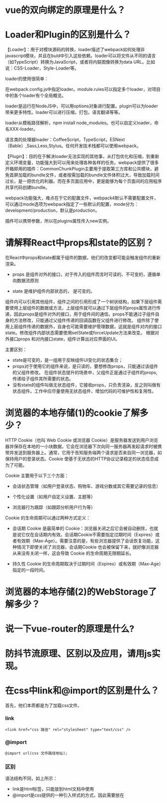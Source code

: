 # vue的双向绑定的原理是什么？

# Loader和Plugin的区别是什么？

【Loader】：用于对模块源码的转换，loader描述了webpack如何处理非javascript模块，并且在buld中引入这些依赖。loader可以将文件从不同的语言（如TypeScript）转换为JavaScript，或者将内联图像转换为data URL。比如说：CSS-Loader，Style-Loader等。

loader的使用很简单：

在webpack.config.js中指定loader。module.rules可以指定多个loader，对项目中的各个loader有个全局概览。

loader是运行在NodeJS中，可以用options对象进行配置。plugin可以为loader带来更多特性。loader可以进行压缩，打包，语言翻译等等。

loader从模板路径解析，npm install node_modules。也可以自定义loader，命名XXX-loader。

语言类的处理器loader：CoffeeScript，TypeScript，ESNext（Bable）,Sass,Less,Stylus。任何开发技术栈都可以使用webpack。

【Plugin】：目的在于解决loader无法实现的其他事，从打包优化和压缩，到重新定义环境变量，功能强大到可以用来处理各种各样的任务。webpack提供了很多开箱即用的插件：CommonChunkPlugin主要用于提取第三方库和公共模块，避免首屏加载的bundle文件，或者按需加载的bundle文件体积过大，导致加载时间过长，是一把优化的利器。而在多页面应用中，更是能够为每个页面间的应用程序共享代码创建bundle。

webpack功能强大，难点在于它的配置文件，webpack4默认不需要配置文件，可以通过mode选项为webpack指定了一些默认的配置，mode分为：development/production，默认是production。

插件可以携带参数，所以在plugins属性传入new实例。

# 请解释React中props和state的区别？

在React中props和state都属于组件的数据，他们的改变都可能会触发组件的重新渲染。 

- props 是组件对外的接口，对于传入的组件而言时可读的、不可变的，遵循单向数据流原则

- state 是维护组件内部状态的， 是可变的。 

组件内可以引用其他组件，组件之间的引用形成了一个树状结构，如果下层组件需要使用上层组件的数据或方法，上层组件就可以通过下层组件的props属性进行传递，因此props是组件对外的接口，用于组件间的通信。props不能通过子组件自身的方法修改，只能通过父组件传递的回调函数在父组件进行修改。 组件除了使用上层组件传递的数据外，自身也可能需要维护管理数据，这就是组件对内的接口state。修改组件内部状态需要使用setState或forceUpdate方法来改变。 根据对外接口props 和对内接口state，组件计算出对应界面的UI。 

主要区别： 
- state是可变的，是一组用于反映组件UI变化的状态集合；
- props对于使用它的组件来说，是只读的，要想修改props，只能通过该组件的父组件修改。 在组件状态提升的场景中，父组件正是通过子组件的props, 传递给子组件其所需要的状态。
- 没有state的组件叫做无状态组件，它接收props，只负责渲染，反之则叫做有状态组件。工作中应尽量使用无状态组件，增加代码的可维护性和复用性。

# 浏览器的本地存储(1)的cookie了解多少？

HTTP Cookie（也叫 Web Cookie 或浏览器 Cookie）是服务器发送到用户浏览器并保存在本地的一小块数据，它会在浏览器下次向同一服务器再发起请求时被携带并发送到服务器上。通常，它用于告知服务端两个请求是否来自同一浏览器，如保持用户的登录状态。Cookie 使基于无状态的HTTP协议记录稳定的状态信息成为了可能。 

Cookie 主要用于以下三个方面： 

- 会话状态管理（如用户登录状态、购物车、游戏分数或其它需要记录的信息） 

- 个性化设置（如用户自定义设置、主题等） 

- 浏览器行为跟踪（如跟踪分析用户行为等） 

Cookie 的生命周期可以通过两种方式定义：

- 会话期 Cookie 是最简单的 Cookie：浏览器关闭之后它会被自动删除，也就是说它仅在会话期内有效。会话期Cookie不需要指定过期时间（Expires）或者有效期（Max-Age）。需要注意的是，有些浏览器提供了会话恢复功能，这种情况下即使关闭了浏览器，会话期Cookie 也会被保留下来，就好像浏览器从来没有关闭一样，这会导致 Cookie 的生命周期无限期延长。 

- 持久性 Cookie 的生命周期取决于过期时间（Expires）或有效期（Max-Age）指定的一段时间。

# 浏览器的本地存储(2)的WebStorage了解多少？

# 说一下vue-router的原理是什么?

# 防抖节流原理、区别以及应用，请用js实现。

# 在css中link和@import的区别是什么？

首先，他们本质都是为了加载css文件。

### link
```
<link href="css 路径" rel="stylesheet" type="text/css" />
```

### @import
```
@import url(css 文件路径地址);
```

### 区别

语法结构不同，如上所示：
- link是html标签，只能放到html文档中使用
- @import是css提供的一种引入样式的方式，因此需要放在<style type="text/css">标签中
- 
用途不同：
- link标签除了加载css文件外，还可以定义RSS，定义rel链接属性登
- @import只能加载css

加载顺序不同：
- 当一个页面被加载的时候，link引用的css会同时被加载
- @import引用的css则会等到页面完全被下载完才会去加载，因此，浏览@import加载css的页面时会没有样式（闪烁）

兼容：
- @import在老浏览器中不支持

总结：推荐link方式

# 常见的loader以及作用的总结

Loader用于对模块的源代码进行转换，可以使你在 import 或 加载模块时预处理文件。由于webpack本身只能打包JavaScript文件，对于其他资源，如css、图片、JSX等是无法处理的。这时候就需要用到loader将资源转化。Loader本质上就是一个export出来的函数，接受要处理的源文件字符串，返回经过“翻译”后的webpack可以直接处理的模块。

常用loader及作用：
- raw-loader：加载文件原始内容（utf-8）
- file-loader：把文件输出到一个文件夹中，在代码中通过相对URL去引用输出的文件
- url-loader：和file-loader类似，但是能在文件很小的情况下以base64的方式把文件内容注入到代码中
- source-map-loader：加载额外的Source Map文件，以方便断点调试
- svg-inline-loader：将压缩后的 SVG 内容注入代码中
- image-loader：加载并且压缩图片文件
- json-loader：加载 JSON 文件（默认包含）
- handlebars-loader：将 Handlebars 模版编译成函数并返回
- babel-loader：把ES6转化成ES5
- ts-loader: 将 TypeScript 转换成 JavaScript
- awesome-typescript-loader：将 TypeScript 转换成 JavaScript，性能优于 ts-loader
- css-loader：加载css，支持模块化、压缩、文件导入等特性
- style-loader：把css代码注入到js中，通过DOM操作去加载css
- eslint-loader：通过ESLint检查JS代码
- tslint-loader：通过 TSLint检查 TypeScript 代码
- postcss-loader：扩展 CSS 语法，使用下一代 CSS，可以配合 autoprefixer 插件自动补齐 CSS3 前缀
- vue-loader：加载 Vue.js 单文件组件
- cache-loader: 可以在一些性能开销较大的 Loader 之前添加，目的是将结果缓存到磁盘里

# vue计算属性和普通属性的区别是什么?

# webpack中source map是什么？生产环境怎么用？

# 浏览器缓存机制(1)对于开发很重要，强缓存的内容能了解多少呢？

# 介绍js全部数据类型，基本数据类型和引用数据类型的区别

# react-router里的Link标签和a标签有什么区别？

# 说一说XSS攻击

# 谈谈你对重绘和回流的理解

# 简单说下你理解的语义化，怎样来保证你写的符合语义化？HTML5语义化标签了解下

# 常见的plugin以及作用的总结

# 说一下关于tree-shaking的原理

# 如何实现 webpack 持久化缓存

# webpack的构建流程是什么

# 说一说CSRF攻击

# CSS伪类和伪元素区别

### 什么是css伪类（CSS pseudo-classes）
伪类的概念引入是为了能够表达在文档树语法之外无法通过简单的选择器表达的信息。伪类的语法是单个冒号带一个伪类名称。不区分大小写。有的伪类是互斥的，有的可以同时作用在同一个元素上，伪类也可以是动态的，来响应用户的交互。

有哪些伪类：
- :link 默认带href属性的a标签的样式
- :visited 被访问过的链接的样式
- :hover 鼠标悬浮上去的样式
- :active 鼠标按下去的时候的样式
>（上面四种定义的时候需要保证这样的顺序）

- :focus 当前元素为focus状态
- :lang lang(en) 对应html上的lang属性，符合的话执行样式
- :empty 选择没有子元素的元素执行样式
- :enable 选择表单元素具有非disable属性的元素，执行样式
- :disable 选择表单元素具有disable属性的元素。执行样式
- :checked 单选按钮或者多选按钮被选中的，执行样式
- :target 锚点跳转到的内容执行样式
- :root 匹配文档的根元素。html中默认就是html元素
- :default 默认状态的表单元素，比如默认选中的下拉框，单选按钮，多选按钮，执行样式
- :first-of-type 选中该元素是别人首个子元素，例如p:first-of-type 就是所以元素子元素中第一个p元素
- :last-of-type 意义和上面类似，代表最后一个
- :only-of-type 代表所有元素中只有一个该类型的元素p:only-of-type
- :only-child 例如p:only-child 代表子元素中只有一个元素，且必须是该类型p
- :first-child 例如p:first-child 代表是父元素中的第一个元素，且类型为p
- :last-child 意义同上，最后一个元素
- :nth-child(n) 例如p:nth-child(2) 表示选择子元素第二个且类型为p的元素，n从1开始算
- :nth-last-child(n) 意思和上面类似，只不过是从结尾开始往前数第n个，n是从1开始算
- :nth-of-type(n) 例如p:nth-of-type(2) 代表子元素中第二次出现的p元素 n从1开始算
- :nth-last-of-type(n) 意义和上面类似，只不过是从尾部往前数，n从1开始算
- :not() 例如 :not(p) 匹配非p元素

### 什么是css伪元素（CSS pseudo-element）
伪元素是在html文档树语法的基础上创造的一种抽象概念，例如，文档树语法里并没有提供一种机制让我们访问一个元素的内容的首个字母或者首行，伪元素提供了访问这样难以访问的信息的能力，伪元素还提供了对dom节点内不存在的内容的引用和生成能力，比如::after ::before 提供了生成内容的能力。

一个伪元素包含两个冒号 ::

有哪些常用伪元素：
- ::first-letter 匹配内容的首个字符
- ::first-line 匹配内容的首行内容
- ::before 匹配内容前面的部分
- ::after 匹配紧跟内容后面的部分
- ::selection 匹配用户通过鼠标或者其他设备选中的内容部分

### 伪类和伪元素的区别

1、写法的区别

在css3中定义了双冒号代表伪元素，单冒号代表伪类。以此来区分伪元素和伪类。为了兼容老的浏览器，用单冒号类表达伪元素也是能够被识别的，比如写:after :before :first-line :fist-letter。

2、概念的区别

伪类侧重丰富选择器的选择语法范围内元素的选择能力，伪元素侧重表达或者定义不在语法定义范围内的抽象元素。

3、兼容性

伪类和伪元素各自有一些存在的兼容问题。

# Vuex和localStorage的区别

# 说一下事件循环机制(node 浏览器)

# webpack的构建流程是什么

# Import和CommonJs在webpack打包过程中有什么不同

# dev-server是怎么跑起来的

# 谈谈关于对webpack热更新的原理

# 浏览器缓存机制(3)对于开发很重要，缓存位置的内容能了解多少呢

# webpack打包时Hash码是怎样生成的？随机值存在一样的情况，如何避免？

# 如何加快页面渲染速度，都有哪些方式？(js方面)

# HTTP请求特征是什么

# react里组件通信有几种方式，分别怎样进行通信

# 说一下栈和堆的区别，垃圾回收时栈和堆的区别

# 布局都有什么方式，float和position有什么区别

# 用JS代码实现事件代理

# 对虚拟DOM的理解？虚拟DOM主要做了什么？虚拟DOM本身是什么？

# 移动端需要注意什么

# 响应式布局用到的技术有几种方式

# 词法作用域和this的区别

# 介绍React高阶组件，适用于什么场景？

# 说一下Vue的keep-alive是如何实现的，具体缓存的是什么

# 请描述下css盒模型基本概念

# React组件中怎么做事件代理？它的原理是什么？

# Promise 构造函数是同步还是异步执行，then呢？

# 说一下mobx和redux有什么区别

# CSS预处理器的概念

# shouldComponentUpdate是为了解决什么问题

# React里setState到底是异步还是同步

# react-redux的工作流程是什么

# 添加原生事件不移除为什么会内存泄漏，还有哪些地方会存在内存泄漏？（js）

# 怎么处理项目中的异常捕获行为

# 点击一个按钮，浏览器会做些什么事情【呈现效果时流程】

# 解决异步的问题的几种方式？Promise解决了异步问题吗？

# 与HTTP相关的协议有哪些？TCP/IP DNS URI/URL HTTPS

# CDN有哪些优化静态资源加载速度的机制

# 说说你理解的node 中间层怎样做的请求合并转发

# webpack做了什么？使用webpack构建是否有做一些自定义操作

# webpack如何用localStorage离线缓存静态资源

# 关于对 Vue 项目进行优化有哪些？

# 说一下React.Component和React.PureComponent的区别

# 使用import时，webpack对node_modules里的依赖会做什么

# Redux和Vuex有什么区别,说一下它们的共同思想

# 为什么组件中的 data 必须是一个函数，然后 return 一个对象，而 new Vue 实例里，data 可以直接是一个对象

# 说一下mysql和mongodb的区别

# 说一下你对React context的理解

# webpack 里面的插件是如何实现的

# 使用TS的优势有哪些

# 直接给一个数组项赋值，Vue 能检测到变化吗

# Vue 组件间通信有哪几种方式

# 项目如何管理模块

# 在哪个生命周期内调用异步请求

# 说明一下JS封装的原理

# 说出常用的页面优化实现方案

# 回调函数和任务队列的区别

# 请你谈谈对无状态的理解 (React)

# 如何理解事件委托

# BFC是什么？触发BFC的条件是什么？有哪些应用场景

# 说一下单向数流有什么好处

# React怎么做数据检查和变化

# 类数组转化为数组

# 说一下关于tree-shaking的原理

# Vue 中的 key 有什么作用

# 说一下Vue 的父组件和子组件生命周期钩子函数执行顺序

# 使用过 Vue SSR 吗？说说 SSR

# 什么情况下出现浏览器分层？(css部分)

# 说下JS继承的原理

# 说一下Vue的$nextTick原理

# 说一下Vue单页与多页的区别

# v-model是如何实现的，语法糖实际是什么

# 怎样理解 Vue 的单向数据流

# React SSR实现过程

# React SSR实现原理是什么,需要注意什么事项

# 子组件可以直接改变父组件的数据么？说说你的理由？(vue)

# 能说下 vue-router 中常用的 hash 和 history 路由模式实现原理吗

# 实现数组去重

# 描述下JS中Prototype的概念

# 实现数组扁平化

# React事件绑定原理是什么

# 为什么不建议使用通配符初始化css样式

# 说一下koa2和express区别

# link 标签定义

# 渲染过程中遇到JS文件怎么处理?(浏览器解析过程)

# Object.is()与原来的比较操作符 "===" 、"==" 的区别

使用双等号进行相等判断时，如果两边的类型不一致，则会进行强制类型转化后再进行比较

使用三等号进行相等判断时，如果两边的类型不一致时，不会做强制类型准换，直接返回 false

使用 Object.is 来进行相等判断时，一般情况下和三等号的判断相同，它处理了一些特殊的情况，比如 -0 和 +0 不再相等，两个 NaN 认定为是相等的。

# 三种事件模型是什么

1、DOM0级事件模型（原始事件模型）

通过属性绑定，如 onclick="xxxx()"，或者通过获取到元素后，以赋值的形式绑定事件

2、DOM2级事件模型

新增了捕获和冒泡机制，并支持同一个元素绑定多个事件。

DOM2 级事件模型共有三个阶段：

事件捕获阶段：事件从 document 向下传播到目标元素，依次检查所有节点是否绑定了监听事件，如果有则执行。

事件处理阶段：事件在达到目标元素时，触发监听事件。

事件冒泡阶段：事件从目标元素冒泡到 document，并且一次检查各个节点是否绑定了监听函数，如果有则执行。

3、IE事件模型

IE事件只支持冒泡，所以事件流有两个阶段：

事件处理阶段：事件在达到目标元素时，触发监听事件。

事件冒泡阶段：事件从目标元素冒泡到 document，并且一次检查各个节点是否绑定了监听函数，如果有则执行。


# DOCTYPE 的作用是什么

# iframe有哪些缺点

# 说说你对浏览器的理解

# 谈谈你对ajax的理解

# 简单介绍使用图片base64编码的优点和缺点

# 请说出目前主流的js模块化实现的技术有哪些?他们的区别在哪儿

# for..in和Object.keys的区别
for..in
- 遍历对象上及其原型链上可枚举的属性
- 如果用于遍历数组，除了遍历其元素外，还会遍历开发者对数组对象自定义的可枚举属性及其原型链上的可枚举属性（不推荐for...in遍历数组)
- 遍历对象返回的属性名和遍历数组返回的索引都是字符串类型
- 某些情况下，可能按随机顺序遍历数组元素

Object.keys
- 返回对象自身可枚举属性组成的数组
- 不会遍历对象原型链上的属性以及Symbol属性
- 对数组的遍历循序和for..in一致

for of
- es6中添加的循环遍历语法
- 支持遍历数组，类数组对象(DOM NodeList)，字符串，Map对象，Set对象
- 不支持遍历普通对象
- 遍历后输出的结果为数组元素的值
- 可搭配实例方法entries(),同时输出数组的内容和索引

# 哪些操作会造成内存泄漏

# 什么是浏览器的同源策略

# 说一下你理解margin重叠的问题

# 网页验证码是干嘛的，是为了解决什么安全问题

# display、position和float的相互关系

# 前端需要注意哪些SEO

SEO具体是指通过网站结构调整、网站内容建设、网站代码优化、以及站外优化（网站站外推广、网站品牌建设等），使网站满足搜索引擎的收录排名需求，提高网站在搜索引擎中关键字的排名，从而吸引精准用户进入网站，获得免费流量，产生直接销售或品牌推广。

需要注意：

1、 合理的title，description，keyswords 搜索引擎对这三项的权重逐个减小，title 值强调重点即可，重要的关键

词出现不要超过两次，而且要靠前。

2 、不同页面的tilte要有所不同；description把页面的内容高度概括，长度合适，不可过分堆叠关键词，不同页面

description有所不同。keyswords列举出重要的关键词即可。

3、语义化的HTML代码，符合W3C 规范：语义化代码有利于搜索引擎理解网页。

4 、重要的内容HTML代码放在前面：搜索引擎抓取HTML 的顺序是从上到下，有的搜索引擎对抓取长度有限制，保

证重要内容一定会被抓取。

5 、重要的内容不要用js输出，爬虫不会执行js获取内容。

6 、尽量少用iframe ，搜索引擎不会抓取iframe中的内容。

7 、非装饰的图片必须加alt 。

8 、提高网站速度：网站速度是搜索引擎排序的一个重要指标。

# 简单说一下V8引擎的垃圾回收机制

# 谈谈对JSON的理解

# 渲染页面时常见的不良现象有哪些?(浏览器渲染过程)
白屏、闪烁

# html布局元素的分类有哪些? 描述下每种布局元素的应用场景

# componentWillReceiveProps的触发条件是什么

# javascript 代码中的"use strict"是什么意思?为什么使用它 

# javascript 代码中的"use strict"是什么意思?为什么使用它

# 什么是 polyfill

# 说一下Vue的生命周期以及每个阶段做的事情
1.beforeCreate(创建前) 在数据观测和初始化事件还没有开始

2.created(创建后) 完成数据观测，属性和方法的运算，初始化事件，$el属性还没有显示出来

3.beforeMounted(挂载前) 在挂载开始之前被调用，相关的render函数首次被调用。实例已完成下面的配置：编译模板，把data里面的数据和模板生成html。此时还没有挂载html到页面上

4.mounted(挂载后) 在el被新创建的vm.$el替换，并挂载到实例上去之后调用。实例已经完成下面的配置：用上面编译好的html内容替换el属性指向的DOM对象。完成模板中的html渲染到html页面中，此过程中可进行ajax交互

5.beforeUpdate(更新前) 在数据更新之前调用，发生在虚拟dom重新渲染和打补丁之前。可以在该钩子中进一步更改状态，不会触发重复渲染过程

6.update(更新后) 在由于数据更改导致的虚拟DOM重新渲染和打补丁之后调用。调用时，组件dom已经更新，所以可以执行依赖于dom操作。但是在大多数情况下，在此期间避免更改状态，因为这可能会导致更新无法循环。此钩子在服务端渲染期间不被调用

7.beforeDestroy(销毁前) 在实例销毁之前调用。实例仍然完全可以用。

8.destroyed(销毁后) 在实例销毁之后调用。调用后，所有的事件监听器会被移除，所有的子实例也会被销毁。此钩子在服务端渲染期间不被调用

# 你所理解的同步和异步的区别是什么

# javascript 创建对象的几种方式

# 说一下你所理解JavaScript中的作用域与变量声明提升

# 内部属性[[Class]]是什么

# 检测浏览器版本版本有哪些方式

# React 高阶组件、Render props和hooks有什么区别,为什么不断迭代

# 说一下Vue template到render的过程

# 如何解决跨域问题

- 将 document.domain 设置为主域名，来实现相同子域名的跨域操作，这个时候主域名下的 cookie 就能够被子域名所访问。同时如果文档中含有主域名相同，子域名不同的 iframe的话，我们也可以对这个 iframe 进行操作。如果是想要解决不同跨域窗口间的通信问题，比如说一个页面想要和页面的中的不同源的iframe 进行通信的问题，我们可以使用 location.hash 或者 window.name 或者postMessage 来解决问题

- 使用 location.hash 的方法，我们可以在主页面动态的修改 iframe 窗口的 hash 值，然后在 iframe 窗口里实现监听函数来实现这样一个单向的通信。因为在 iframe 是没有办法访问到不同源的父级窗口的，所以我们不能直接修改父级窗口的 hash 值来实现通信，我们可以在 iframe 中再加入一个 iframe ，这个 iframe 的内容是和父级页面同源的，所以我们可以 window.parent.parent 来修改最顶级页面的 src，以此来实现双向通信。

- 使用 window.name 的方法，主要是基于同一个窗口中设置了 window.name 后不同源的页面也可以访问，所以不同源的子页面可以首先在 window.name 中写入数据，然后跳转到一个和父级同源的页面。这个时候级页面就可以访问同源的子页面中 window.name 中的数据了，这种方式的好处是可以传输的数据量大。

- 使用 postMessage 来解决的方法，这是一个 h5 中新增的一个 api。通过它我们可以实现多窗口间的信息传递，通过获取到指定窗口的引用，然后调用 postMessage 来发送信息，在窗口中我们通过对 message 信息的监听来接收信息，以此来实现不同源间的信息交换。如果是像解决 ajax 无法提交跨域请求的问题，我们可以使用 jsonp、cors、websocket 协议、服务器代理来解决问题。

- 使用 jsonp 来实现跨域请求，它的主要原理是通过动态构建 script 标签来实现跨域请求，因为浏览器对 script 标签的引入没有跨域的访问限制 。通过在请求的 url 后指定一个回调函数，然后服务器在返回数据的时候，构建一个 json 数据的包装，这个包装就是回调函数，然后返回给前端，前端接收到数据后，因为请求的是脚本文件，所以会直接执行，这样我们先前定义好的回调函数就可以被调用，从而实现了跨域请求的处理。这种方式只能用于 get请求。

- 使用 CORS 的方式，CORS 是一个 W3C 标准，全称是"跨域资源共享"。CORS 需要浏览器和服务器同时支持。目前，所有浏览器都支持该功能，因此我们只需要在服务器端配置就行。浏览器将 CORS 请求分成两类：简单请求和非简单请求。对于简单请求，浏览器直接发出 CORS 请求。具体来说，就是会在头信息之中，增加一个 Origin 字段。Origin 字段用来说明本次请求来自哪个源。服务器根据这个值，决定是否同意这次请求。对于如果 Origin 指定的源，不在许可范围内，服务器会返回一个正常的 HTTP 回应。浏览器发现，这个回应的头信息没有包含Access-Control-Allow-Origin 字段，就知道出错了，从而抛出一个错误，ajax 不会收到响应信息。如果成功的话会包含一些以 Access-Control- 开头的字段。非简单请求，浏览器会先发出一次预检请求，来判断该域名是否在服务器的白名单中，如果收到肯定回复后才会发起请求。

- 使用 websocket 协议，这个协议没有同源限制。

- 使用服务器来代理跨域的访问请求，就是有跨域的请求操作时发送请求给后端，让后端代为请求，然后最后将获取的结果发返回。

# margin和padding分别适合什么场景使用

# CSS多列等高如何实现

# 如何处理HTML5新标签的浏览器兼容问题

# 介绍一下你对浏览器内核的理解

# 扫描二维码登录网页是什么原理，前后两个事件是如何联系的

# 说一下你所理解的渲染原理

- 首先解析收到的文档，根据文档定义构建一棵 DOM 树，DOM 树是由 DOM 元素及属性节点组成的。

- 然后对 CSS 进行解析，生成 CSSOM 规则树。

- 根据 DOM 树和 CSSOM 规则树构建渲染树。渲染树的节点被称为渲染对象，渲染对象是一个包含有颜色和大小等属性的矩形，渲染对象和 DOM 元素相对应，但这种对应关系不是一对一的，不可见的 DOM 元素不会被插入渲染树。还有一些 DOM 元素对应几个可见对象，它们一般是一些具有复杂结构的元素，无法用一个矩形来描述。

- 当渲染对象被创建并添加到树中，它们并没有位置和大小，所以当浏览器生成渲染树以后，就会根据渲染树来进行布局（也可以叫做回流）。这阶段浏览器要做的事情是要弄清楚各个节点在页面中的确切位置和大小。通常这一行为也被称为“自动重排”。

- 布局阶段结束后是绘制阶段，遍历渲染树并调用渲染对象的 paint 方法将它们的内容显示在屏幕上，绘制使用 UI 基础组件。值得注意的是，这个过程是逐步完成的，为了更好的用户体验，渲染引擎将会尽可能早的将内容呈现到屏幕上，并不会等到所有的 html都解析完成之后再去构建和布局 render 树。它是解析完一部分内容就显示一部分内容，同时，可能还在通过网络下载其余内容。

# 如何判断一个对象是否属于某个类

- 第一种方式是使用 instanceof 运算符来判断构造函数的 prototype 属性是否出现在对象的原型链中的任何位置

- 第二种方式可以通过对象的 constructor 属性来判断，对象的 constructor 属性指向该对象的构造函数，但是这种方式不是很安全，因为 constructor 属性可以被改写

- 第三种方式，如果需要判断的是某个内置的引用类型的话，可以使用Object.prototype.toString.call() 方法来打印对象的[[Class]] 属性来进行判断

# 什么是DOM和BOM

# CSS选择符有哪些
id 选择器（#myid）

类选择器（.myclassname）

标签选择器（div,h1,p）

后代选择器（h1 p）

相邻后代选择器（子）选择器（ul>li）

兄弟选择器（li~a）

相邻兄弟选择器（li+a）

属性选择器（a[rel="external"]）

伪类选择器（a:hover,li:nth-child）

伪元素选择器（::before、::after）

通配符选择器（*）

# 标准模式与兼容模式各有什么区别

# css如何影响文档解析

css加载不会阻塞DOM树的解析, 但会阻塞DOM树的渲染，也会阻塞后面js语句的执行。 因此，为了避免让用户看到长时间的白屏时间，我们应该尽可能的提高css加载速度，比如可以使用以下几种方法:

1、使用CDN(因为CDN会根据你的网络状况，替你挑选最近的一个具有缓存内容的节点为你提供资源，因此可以减少加载时间)

2、对css进行压缩(可以用很多打包工具，比如webpack,gulp等，也可以通过开启gzip压缩)

3、合理的使用缓存(设置cache-control,expires,以及E-tag都是不错的，不过要注意一个问题，就是文件更新后，你要避免缓存而带来的影响。其中一个解决防范是在文件名字后面加一个版本号)

4、减少http请求数，将多个css文件合并，或者是干脆直接写成内联样式(内联样式的一个缺点就是不能缓存)

# 说一下你所了解的javascript的作用域链

# DOMContentLoaded事件和Load事件的区别

# Symbol 值的强制类型转换

# HTML5有哪些新特性、移除了哪些元素

HTML5新特性：

拖放（Drag and drop）API

语义化标签（header、nav、footer、section、article、aside）

音频、视频（audio、video）API

画布（canvas）API

地理定位（Geolocation）API

本地离线存储（localStorage），即长期存储数据，浏览器关闭后数据不丢失；会话存储（sessionStorage），即数据在浏览器关闭后自动删除

表单控件（calender、date、time、url、email、search）

新的技术（webworker、websocket）

新的文档属性 document.visibilityState


移除的元素：

纯表现的元素：basefont、big、center、font、s、strike、tt、u

对可用性产生负面影响的元素：frame、frameset、noframes

# 说一下对DTD的理解

DTD（ Document Type Definition 文档类型定义）是一组机器可读的规则，它们定义 XML或 HTML 的特定版本中所有允许元素及它们的属性和层次关系的定义。在解析网页时，浏览器将使用这些规则检查页面的有效性并且采取相应的措施。

DTD 是对 HTML 文档的声明，还会影响浏览器的渲染模式（工作模式）。主要用来解决传输问题，它的存在可以使我们能够使用某个标准的DTD来 交换数据、检验数据。

# 常见浏览器所用的内核

- IE 浏览器内核：Trident 内核，也是俗称的 IE 内核

- Chrome 浏览器内核：统称为 Chromium 内核或 Chrome 内核，以前是 Webkit内核，现在是 Blink 内核

- Firefox 浏览器内核：Gecko 内核，俗称 Firefox 内核

- Safari 浏览器内核：Webkit 内核

- Opera 浏览器内核：最初是自己的 Presto 内核，后来加入谷歌大军，从 Webkit又到了 Blink 内核

- 360 浏览器、猎豹浏览器内核：IE + Chrome 双内核

- 搜狗、遨游、QQ 浏览器内核：Trident（兼容模式）+ Webkit（高速模式）

- 百度浏览器、世界之窗内核：IE 内核

- 2345 浏览器内核：好像以前是 IE 内核，现在也是 IE + Chrome 双内核了

- UC 浏览器内核：这个众口不一，UC 说是他们自己研发的 U3 内核，但好像还是基于 Webkit 和 Trident ，还有说是基于火狐内核

# 什么是文档的预解析

# js继承的几种实现方式

# React key是干什么用的,为什么要加上key

key是React用于追踪哪些列表中元素被修改、被添加或者被移除的辅助标识

在开发过程中，我们需要保证某个元素的key在其同级元素中具有唯一性

在React Diff算法中React会借助元素的key值来判断该元素是新创建的还是被移动而来的元素，从而减少不必要的元素重新渲染

此外，React还需要借助Key值来判断元素与状态的关联关系

几点注意事项:
- key值一定要和具体的元素一一对应
- 尽量不要使用数组的index去作为key值
- 永远不要试图在render的时候用随机数或者其他操作给元素加上不稳定的key，这样会造成的性能开销比不加key的情况下要糟糕

# 说一下你理解的 HTTPS 中间人攻击

HTPPS 协议由 HTTP + SSL 协议构成

中间人攻击过程如下：

- 服务器向客户端发送公钥

- 攻击者截获公钥，保留在自己手上

- 然后攻击者自己生成一个【伪造的】公钥，发给客户端

- 客户端收到伪造的公钥后，生成加密 hash（秘钥） 值发给服务器

- 攻击者获得加密 hash 值，用自己的私钥解密获得真秘钥

- 同时生成假的加密 hash 值，发给服务器

- 服务器用私钥解密获得假秘钥

- 服务器用假秘钥加密传输信息

防范方法：

服务器在发送浏览器的公钥中加入 CA 证书，浏览器可以验证 CA 证书的有效性；（现有 HTTPS 很难被劫持，除非信任了劫持者的 CA 证书）。

# 说一下你所理解的观察者模式

# SGML、HTML、XML和XHTML的区别

SGML 是标准通用标记语言，是一种定义电子文档结构和描述其内容的国际标准语言，是所有电子文档标记语言的起源

HTML 是超文本标记语言，主要是用于规定怎么显示网页

XML 是可扩展标记语言是未来网页语言的发展方向，XML 和 HTML 的最大区别就在于XML 的标签是可以自己创建的，数量无限多，而 HTML 的标签都是固定的而且数量有限

XHTML 也是现在基本上所有网页都在用的标记语言，他其实和 HTML 没什么本质的区别，标签都一样，用法也都一样，就是比 HTML 更严格，比如标签必须都用小写，标签都必须有闭合标签等

# 说一下你所了解的react-fiber

fiber实现了自己的组件调用栈，它以链表的形式遍历组件树，可以灵活的暂停、继续和丢弃执行的任务。实现方式是使用了浏览器的requestldeCallback这一个api。fiber其实值得是一种数据结构，它可以用一个纯js对象来进行表示。

react内部运转分三层：

- Virtual DOM层：描述页面长什么样子
- Reconciler层:负责调用组件声明周期方法，进行Diff运算等
- Renderer层:根据不同的平台，渲染出相应的页面，常见的是react-dom

为了实现不卡顿的效果，需要有一个调度器(Scheduler)来进行分配。优先级高的任务(键盘输入)可以打断优先级低的任务(diff)的执行，从而更快的生效。任务的优先级有六种：

- synchronous，与之前的Stack Reconciler操作一样，同步执行
- task，在next tick之前执行
- animation，下一帧之前执行
- high，在不久的将来执行
- low，稍微延迟执行也没关系
- offscreen，下一次render时或scroll时才执行

Fiber Reconclier(react)执行阶段:

- 阶段1：生成一个Fiber树，得出需要更新的节点信息。这一步是一个渐进的过程，可以被打断
- 阶段2：将需要更新的节点一次批量更新，这个过程不能被打断。

Fiber树：Fiber Reconciler在阶段1进行diff计算的时候，会基于virtual DOM树生成一颗Fiber树，它的本质是链表。

# 异步编程的实现方式是什么

1、回调函数

优点：简单、容易理解 缺点：不利于维护，代码耦合高，多个异步操作下容易形成回调地狱。

2、Promise

优点：可以利用then方法，进行链式写法；可以书写错误时的回调函数； 缺点：编写和理解，相对比较难，语义不是那么明确

3、Generation

优点：函数体内外的数据交换、错误处理机制 缺点：流程管理不方便，控制权的转换需要特别注意

4、async/await

优点：内置执行器、更好的语义、更广的适用性、返回的是Promise、结构清晰。 缺点：错误处理机制， 需要try-catch捕获

# 什么是函数柯里化

把接收多个参数的函数变换为接收一个单一参数（最初函数的第一个参数）的函数，并返回接收剩余参数而且返回结果的新函数的技术。

优点：

- 可以延迟计算，即如果调用柯里化函数传入参数是不调用的，会将参数添加到数组中存储，等到没有参数传入的时候进行调用

- 参数复用，当在多次调用同一个函数，并且传递的参数绝大多数是相同的，那么该函数可能是一个很好的柯里化函数

# 说一下import的原理，和require的不同之处

import原理(实际上就是ES6 module的原理)：简单来说就是闭包作用。

为了创建Module的内部作用域，会调用一个包装函数

包装函数的返回值也就是Module向外公开的API，也就是所有export出去的变量

import是拿到module导出变量的引用

与require的不同之处：

CommonJS模块输出的是一个值的拷贝，ES6模块输出的值的引用

CommonJS模块是运行时加载，ES6模块是编译时输出接口

CommonJS是运行时加载对应模块，一旦输出一个值，即使模块内部对其做出改变，也不影响输出值。而ES6模块不同，import导入是在JS引擎对脚步静态分析时确定，获取到的是一个只读引用。等脚本引擎运行时，会根据这个引用去对应模块中的取值，所以引用对应的值改变的时候，其导入的值也会发生改变

# 使用 Object.defineProperty() 来进行数据劫持有什么缺点

1、无法检测到对象属性的新增或删除

2、无法监听数组变化

替代方案： ES6 Proxy

# 面向对象的三要素是什么，分别是什么意思

封装: 把客观事物封装成抽象的类，并且类可以把自己的数据和方法只让可信的类或者对象操作，对不可信的进行信息隐藏

继承: 使用现有类的所有功能并在无需重新编写原来的类的情况下对这些功能进行扩展

多态: 一个类实例的相同方法在不同情形下有不同表现形式。多态机制使具有不同内部结构的对象可以共享相同的外部接口

# 说一下base64的编码方式

Base64是一种编码方式。选用大小写字母、数字0-9、+和/的64个可打印字符来表示二进制数据。将二进制数据每三个字节为一组。一共是3 * 8=24bit(位)，划分为四组，每一组为6bit(位)。如果要编码的二进制不是3的倍数，会用00在末尾补足，然后在编码的末尾加上1-2个=号，表示补了多少字节，解码的时候会去掉。将3个字节的二进制数据编码为4字节的文本，解码的时候会去掉。将3字节的二进制数据编码为4字节的文本，是可以让数据在邮件正文、网页等直接显示的。

# 说下 vue-router 中的导航钩子函数

# 说一下React setState原理

# 说说你所理解的中介者模式

# 你所理解的前端路由是什么

# SSL 连接断开后如何恢复

一共有两种方法来恢复断开的 SSL 连接，一种是使用 session ID，一种是 session ticket。

使用 session ID 的方式，每一次的会话都有一个编号，当对话中断后，下一次重新连接时，只要客户端给出这个编号，服务器如果有这个编号的记录，那么双方就可以继续使用以前的秘钥，而不用重新生成一把。

目前所有的浏览器都支持这一种方法。但是这种方法有一个缺点是，session ID 只能够存在一台服务器上，如果我们的请求通过负载平衡被转移到了其他的服务器上，那么就无法恢复对话。

另一种方式是 session ticket 的方式，session ticket 是服务器在上一次对话中发送给客户的，这个 ticket 是加密的，只有服务器能够解密，里面包含了本次会话的信息，比如对话秘钥和加密方法等。

这样不管我们的请求是否转移到其他的服务器上，当服务器将 ticket 解密以后，就能够获取上次对话的信息，就不用重新生成对话秘钥了。

# 说一下ajax/axios/fetch三者的区别

# 微服务有什么好处

# Reflect 对象创建目的是什么

# require模式引入的查找方式是什么

# addEventListener再removeListener会不会造成内存泄露

# CDN 访问过程是什么

1.用户输入访问的域名,操作系统向 LocalDns 查询域名的 ip 地址.

2.LocalDns 向 ROOT DNS 查询域名的授权服务器(这里假设 LocalDns 缓存过期)

3.ROOT DNS 将域名授权 dns 记录回应给 LocalDns

4.LocalDns 得到域名的授权 dns 记录后,继续向域名授权 dns 查询域名的 ip 地址

5.域名授权 dns 查询域名记录后(一般是 CNAME )，回应给 LocalDns

6.LocalDns 得到域名记录后,向智能调度 DNS 查询域名的 ip 地址

7.智能调度 DNS 根据一定的算法和策略(比如静态拓扑，容量等),将最适合的 CDN 节点 ip 地址回应给 LocalDns

8.LocalDns 将得到的域名 ip 地址，回应给 用户端

9.用户得到域名 ip 地址后，访问站点服务器

10.CDN 节点服务器应答请求，将内容返回给客户端.(缓存服务器一方面在本地进行保存，以备以后使用，二方面把获取的数据返回给客户端，完成数据服务过程)

# node性能如何监控

node应用监控主要分两大类：业务逻辑型的监控和硬件方面的监控。

性能监控：

- 日志监控 可以通过监控异常日志的变动，将新增的异常类型和数量反映出来 监控日志可以实现pv和uv的监控，通过pv/uv的监控，可以知道使用者们的使用习惯，预知访问高峰

- 响应时间 响应时间也是一个需要监控的点。一旦系统的某个子系统出现异常或者性能瓶颈将会导致系统的响应时间变长。响应时间可以在nginx一类的反向代理上监控，也可以通过应用自己产生访问日志来监控

- 进程监控 监控日志和响应时间都能较好地监控到系统的状态，但是它们的前提是系统是运行状态的，所以监控进程是比前两者更为紧要的任务。监控进程一般是检查操作系统中运行的应用进程数，比如对于采用多进程架构的web应用，就需要检查工作进程的数，如果低于低估值，就应当发出警报

- 磁盘监控 磁盘监控主要是监控磁盘的用量。由于写日志频繁的缘故，磁盘空间渐渐被用光。一旦磁盘不够用将会引发系统的各种问题，给磁盘的使用量设置一个上限，一旦磁盘用量超过警戒值，服务器的管理者应该整理日志或者清理磁盘

- 内存监控 对于node而言，一旦出现内存泄漏，不是那么容易排查的。监控服务器的内存使用情况。如果内存只升不降，那么铁定存在内存泄漏问题。符合正常的内存使用应该是有升有降，在访问量大的时候上升，在访问量回落的时候，占用量也随之回落。监控内存异常时间也是防止系统出现异常的好方法。如果突然出现内存异常，也能够追踪到近期的哪些代码改动导致的问题

- cpu占用监控 服务器的cpu占用监控也是必不可少的项，cpu的使用分为用户态、内核态、IOWait等。如果用户态cpu使用率较高，说明服务器上的应用需要大量的cpu开销；如果内核态cpu使用率较高，说明服务器需要花费大量时间进行进程调度或者系统调用；IOWait使用率反映的是cpu等待磁盘I/O操作；cpu的使用率中，用户态小于70%，内核态小于35%且整体小于70%，处于正常范围。监控cpu占用情况，可以帮助分析应用程序在实际业务中的状况。合理设置监控阈值能够很好地预警

- cpu load监控 cpu load又称cpu平均负载。它用来描述操作系统当前的繁忙程度，又简单地理解为cpu在单位时间内正在使用和等待使用cpu的平均任务数。它有3个指标，即1分钟的平均负载、5分钟的平均负载，15分钟的平均负载。cpu load过高说明进程数量过多，这在node中可能体现在用于进程模块反复启动新的进程。监控该值可以防止意外发生

- I/O负载 I/O负载指的主要是磁盘I/O。反应的是磁盘上的读写情况，对于node编写的应用，主要是面向网络业务，是不太可能出现I/O负载过高的情况，大多数的I/O压力来自于数据库。不管node进程是否与数据库或其他I/O密集的应用共同处理相同的服务器，我们都应该监控该值防止意外情况

- 网络监控 虽然网络流量监控的优先级没有上述项目那么高，但还是需要对流量进行监控并设置流量上限值。即便应用突然受到用户的青睐，流量暴涨的时候也可以通过数值感知到网站的宣传是否有效。一旦流量超过警戒值，开发者就应当找出流量增长的原因。对于正常增长，应当评估是否该增加硬件设备来为更多用户提供服务。网络流量监控的两个主要指标是流入流量和流出流量

- 应用状态监控 除了这些硬性需要检测的指标之外，应用还应该提供一种机制来反馈其自身的状态信息，外部监控将会持续性地调用应用地反馈接口来检查它地健康状态

- dns监控 dns是网络应用的基础，在实际的对外服务产品中，多数都对域名有依赖。dns故障导致产品出现大面积影响的事件并不少见。由于dns服务通常是稳定的，容易让人忽略，但是一旦出现故障，就可能是史无前例的故障。对于产品的稳定性，域名dns状态也需要加入监控

# 为什么useState要使用数组而不是对象

useState运用了JS的解构思想。对象和数组的解构赋值区别是：

- 数组元素是有顺序的，数组解构时变量的取值由数组元素的位置决定，变量名可以任意命名

- 对象的属性是没有顺序的，解构时变量必需与属性同名才能取到正确的值

由此可以看出，数组会更加灵活，可以任意命名state和修改state的方法名。而useState内部原理是把state声明成一个数组，需要顺序一一对应。由于一个组件可以使用多个useState，为了避免冲突并确保state的准确性，useState要使用数组而不是对象。

# Node 更适合处理 I/O 密集型任务还是 CPU 密集型任务,为什么？

Node 更适合处理 I/O 密集型的任务。因为 Node 的 I/O 密集型任务可以异步调用，利用事件循环的处理能力，资源占用极少，并且事件循环能力避开了多线程的调用，在调用方面是单线程，内部处理其实是多线程的。

由于 Javascript 是单线程的原因，Node 不适合处理 CPU 密集型的任务，CPU 密集型的任务会导致 CPU 时间片不能释放，使得后续 I/O 无法发起，从而造成阻塞。但是可以利用到多进程的特点完成对一些 CPU 密集型任务的处理，不过由于 Javascript 并不支持多线程，所以在这方面的处理能力会弱于其他多线程语言（例如 Java、Go）。

# 什么是微服务

所谓的微服务是SOA架构下的最终产物，该架构的设计目标是为了肢解业务，使得服务能够独立运行

微服务可以按照业务划分，将一组特定的业务划分成一个服务，每个服务都有自己对的数据库，独立部署，服务直接通过Rest API进行通讯。每一个独立运行的服务组成整合系统

总结下，微服务是，由单一应用程序构成的小服务，拥有自己的进程与轻量化处理，服务依业务功能设计，以全自动的方式部署，与其他服务使用HTTP api通讯。同时，服务会使用最小的规模的集中管理(例如docker)技术，服务可以用不同的编程语言与数据库等。微服务架构是将复杂臃肿的单体应用进行细粒度的服务化拆分，每个拆分出来的服务各自独立打包部署，并交由小团队进行开发和运维，从而极大地提高了应用交付地效率

微服务设计的原则： 各司其职 服务高于可用性和可扩展性

# vue双向数据绑定原理

# 说一下你理解的CORS

# 什么是 CDN 服务

CDN 是一个内容分发网络，通过对源网站资源的缓存，利用本身多台位于不同地域、不同运营商的服务器，向用户提供资源就近访问的功能。也就是说，用户的请求并不是直接发送给源网站，而是发送给 CDN 服务器，由 CDN 服务器将请求定位到最近的含有该资源的服务器上去请求。这样有利于提高网站的访问速度，同时通过这种方式也减轻了源服务器的访问压力。

# 实现单点登录的原理

# 介绍下你所理解的React设计思路,它的理念是什么

# node性能如何优化

# 微服务和单体应用的区别

# 神奇的null

```
// 请输出结果并进行解释
console.log([typeof null, null instanceof Object])
```

答案为：["object", false]

在MDN关于 null 的文档中也特别指出来了，typeof null 的结果是 "object"，它是ECMAScript的bug，其实应该是 "null"。但这个bug由来已久，在JavaScript中已经存在了将近二十年，也许永远不会修复，因为这牵扯到太多的Web系统，修复它会产生更多的bug，令许多系统无法正常工作。而 instanceof 运算符是用来测试一个对象在其原型链构造函数上是否具有 prototype 属性，null 值并不是以 Object 原型建出来的，所以 null instanceof Object 返回 false。

# 优先级顺序  
```
请输出结果并进行解释
var val = 'smtg';
console.log('Value is ' + (val === 'smtg') ? 'Something' : 'Nothing');
```

答案是："Something"，因为 + 的优先级比条件运算符 condition ? val1 : val2 的优先级高。

# jsonp的工作原理

jsonp是一种跨域通信的手段，原理是通过script标签的src属性来实现跨域。实现机制如下：

1. 与服务端约定好一个回调函数名称，在客户端定义好这个函数，在请求url中添加callback=函数名的查询字符

2. 服务端接收到请求之后，将函数名和需要返回的数据，拼接成函数名(data)函数执行的形式返回

3. 页面接收到数据后，解析完成直接执行这个回调函数，这个时候数据就成功传输了客户端

# Redux 中间件是如何拿到store和action

redux中间件本质就是一个柯里化函数。

- redux applyMiddleware api源码，每个applyMiddleware接收2个参数，store的getState函数和dispatch函数，分别获得store和action，最终返回一个函数

- 该函数会被传入next的下一个middleware的dispatch方法，并返回一个接收action的新函数，这个函数可以直接调用next(action)，或者在其他需要的时刻去调用，或者不去调用

- 调用链中最后一个middleware会接收store的dispatch方法作为next参数，并且借此结束调用链

所以，middleware的函数时({getState,dispatch}) => next => action

# 介绍你所理解的组合模式

定义：组合模式（Composite Pattern），又叫“部分-整体”模式，是用于把一组相似的对象当作一个单一的对象。组合模式依据树形结构来组合对象，用来表示部分以及整体层次。这种类型的设计模式属于结构型模式，它创建了对象组的树形结构。

这种模式创建了一个包含自己对象组的类。该类提供了修改相同对象组的方式。

优点：
- 高层模块调用简单
- 节点自由增加

缺点：
- 在使用组合模式时，其叶子和树枝的声明都是实现类，而不是接口，违反了依赖倒置原则。

# 了解函数式编程中的compose么

将多个函数的能力合并，创造一个新的函数。compose函数可以接受任意的参数，所有的参数都是函数，且执行方向是自右向左的，初始函数一定放到参数的最右面。

```
const compose=(...fns)=>(...args)=>{
  const [...tmpFns]=fns;
  const composed=(...restArgs)=>{
    if(tmpFns.length===0){
      return restArgs[0];
    }
    return composed(tmpFns.pop()(...restArgs));
  };
  return composed(...args);
};
```

# 对称加密和非对称加密的区别和用处

对称加密：对称加密采用了对称密码编码的技术，它的特点是文件加密和解密使用相同的密钥加密，也就是密钥也可以用作解密密钥，这种方法在密码学中叫做对称加密算法，对称加密算法使用起来简单快捷，密钥较短且破译困难，除了数据加密标准(DES),另一个对称密钥加密系统是国际数据加密算法(IDEA),它比DES的加密性好，而且对计算机功能要求也没有那么高。

- 对称加密：收发双方规定密钥
- 加密的人也能解密，这就是对称

问题：密钥需要传递，传递的过程中，可能被窃听和纂改

非对称加密: 与对称加密算法不同，非对称加密算法需要两个密钥：公开密钥和私有密钥。公开密钥和私有密钥是一对，如果用公开密钥对数据进行加密，只有用对应的私有密钥才能解密；如果用私有密钥对数据进行加密，那么只有用对应的公开密钥才能解密。因为加密和解密使用的是两个不同的密钥，所以这种算法叫做非对称加密算法

非对称加密算法实现机密信息交换的基本过程是:甲方生成一对密钥并将其中的一把作为公用密钥向其它方公开;得到该公用密钥的乙方使用该密钥对机密信息进行加密后在发送给甲方;甲方再用自己保存的另一把专用密钥对加密后的信息进行解密。甲方只能用其专用密钥解密由其公用密钥加密后的任何信息

非对称加密的典型应用是数字签名。常见的非对称加密算法有：RSA,ECC(移动设备使用),Diffie-Hellman,EIGamal,DSA(数字签名使用)

- 发送人留着钥匙，把带锁的盒子传过去，加密的人锁上，但是解不开，就是非对称

问题：可能被窃听更换掉盒子（认证机构来给盒子做签名，也就是我们HTTPS需要的网站证书）

区别：

- 对称加密只需要一把密钥，非对称加密需要一对密钥(公钥和密钥)

- 对称加密 算法简单，加密解密容易，效率高，执行快；只有一把钥匙，密文如果被拦截，且密钥也被劫持，那么，信息很容易被破译，安全性能低；非对称加密算法及其复杂，安全性依赖算法与密钥，而且加密和解密效率很低；即使密文被拦截、公钥被获取，但是无法获取到私钥，也就无法破译密文，安全性能高

所以，非对称可靠但是慢，对称高效但不可靠，若配合使用，非对称加密进行身份验证和密钥交换，对称加密进行数据的加密，可达到最好的效果。

# Vue是如何收集依赖的

# 介绍你所理解的迭代器模式

# JS为什么要区分微任务和宏任务

# 讲一下你所了解的函数式编程

# 介绍你所理解的单例模式

定义：

单例模式（Singleton Pattern）是 Java 中最简单的设计模式之一。这种类型的设计模式属于创建型模式，它提供了一种创建对象的最佳方式。

这种模式涉及到一个单一的类，该类负责创建自己的对象，同时确保只有单个对象被创建。这个类提供了一种访问其唯一的对象的方式，可以直接访问，不需要实例化该类的对象。

主要解决：一个全局使用的类频繁地创建与销毁。

优点：
- 在内存里只有一个实例，减少了内存的开销，尤其是频繁的创建和销毁实例（比如管理学院首页页面缓存）。
- 避免对资源的多重占用（比如写文件操作）。
- 
缺点：
- 没有接口，不能继承，与单一职责原则冲突，一个类应该只关心内部逻辑，而不关心外面怎么样来实例化

# Vue-cli默认是单页面的，如果要开发多页面应该怎么办

# js异步解决方案有哪几种
回调函数（callback）

- 优点：逻辑简单
- 缺点：深层级产生回调地狱

Promise

- 优点：一旦状态改变就不会在变，任何时候都可以得到这个结果;可以将异步操作以同步操作的流程表达出来，避免了层层嵌套的回调函数
- 缺点：无法取消，当处于pengding状态时，无法得知目前进展到哪一个阶段

Generator

- 优点：执行可控；每一步可以传递数据，也可以传递异常
- 缺点：控制流程比较复杂，成本比较高

async/await

- 优点：代码清晰，不许需要链式调用就可以处理回调地狱的问题；错误的话可以被try catch
- 缺点：控制流程复杂，成本较高

此外，还可以通过事件监听、发布/订阅等方式解决异步问题。

# 介绍class和ES5的类以及区别
ES5的类：function

class：类声明创建一个基于原型继承的具有给定名称的新类

区别：
- 类声明不可以提升
- 类声明不允许再次声明已经存在的类，否则将会抛出一个类型错误
- class内部是严格模式，构造函数是可选的
- class的静态方法或者原型方法都不可枚举，并且这些方法都没有原型，不可被new
- class必须使用new 来调用
- class内部无法重写类名

# 说说Vue开发如何针对搜索引擎做SEO优化

虽然SPA单页面应用对SEO不友好，但是也有相应的解决方案。如果构建大型网站，比如商城类，直接上SSR服务器渲染；如果是个人博客、公司官网这类，其余三种都可以；如果对已用SPA开发完成的项目进行SEO优化，而且支持node服务器，请使用Phantomjs。

- SSR服务器渲染
Vue.js是构建客户端应用程序的框架。默认的情况下，可以在浏览器中输出Vue组件，进行生成DOM和操作DOM。然而，也可以将同一个组件渲染为服务器端的html字符串，将它们直接发送到浏览器，最后将这些静态标记为"激活"为客户端上完全可交互的应用程序。服务器渲染的 Vue.js 应用程序也可以被认为是"同构"或"通用"，因为应用程序的大部分代码都可以在服务器和客户端上运行。
```
权衡的地方：

    开发条件所限，浏览器特定的代码，只能在某些生命周期钩子函数中使用；一些外部扩展库可能需要特殊处理，才能在服务器渲染应用程序中运行
    
    环境和部署要求更高，需要node.js server 运行环境
    
    高流量的情况下，需要准备相应的服务器负载，并明智地采取缓存策略
    

优势:

    更好的seo，因为搜索引擎爬虫抓取工具可以直接查看完全渲染的页面
    
    更快的内容到达时间，特别是对于缓慢的网络情况或运行缓慢的设备
    

不足：

    一套代码两套执行环境，会引发各种问题，比如服务端没有window、document对象，处理方式是增加判断，如果是客户端才可以执行
    
    涉及构建设置和部署的更多要求，需要处于node server的运行环境
    
    更多的服务端负载
```

- Nuxt 静态化
Nuxt是一个基于Vue生态的更高层的框架，为开发服务端渲染的Vue应用提供了极其便利的开发体验。更酷的是：可以用它来作为静态站生成器。
静态化是Nuxt.js打包的另一种方式，算是Nuxt.js的一个创新点，页面加载速度很快，需要注意的是:在Nuxt.js执行generate静态化打包时，动态路由会被忽略。
```
优势:

    纯静态文件，访问速度超快
    
    对比SSR，不涉及到服务器负载方面问题
    
    静态网页不宜遭到黑客攻击，安全性更高
    
不足：

    如果动态路由参数多的话不适用
```

- 预渲染 prerender-spa-plugin
如果你只是用来改善少数营销页面(例如/，/about/，/contact等)的seo，那么你可能需要预渲染。无需使用web服务器实时动态编译html，而是使用预渲染的方式，在构建时简单地生成针对特定路由地静态HTML文件。优点就是设置预渲染更简单，并可以将你的前端作为一个完全静态的站点。
```
优势：

    改动小，引入插件配置即可
    
不足： 

    无法使用动态路由
    
    只适用少量页面的项目，页面多达几百个的情况下打包会非常慢
```

- 使用Phantomjs针对爬虫做处理
Phantomjs 是基于一个 webkit内核的无头浏览器，即没有UI界面，即它就是一个浏览器，只是其内的点击、翻页等为人相关操作需要程序设计实现。虽然"Phantomjs 宣布终止开发"，但是已经满足对Vue的SEO处理。
这种解决方案其实是一种旁路机制，原理就是通过 nginx 配置，判断访问的来源 UA 是否爬虫访问，如果是则就将搜索引擎的爬虫请求转发到一个 node server，在通过Phantomjs 来解析完整的html，返回给爬虫。 
```
优势：

    完全不用改动项目代码，按照原本的spa开发即可，对比开发SSR成本小不要太多
    
    对已用SPA开发完成的项目，这是最好的选择
    
不足：

    部署需要node服务器支持
    
    爬虫访问比网页访问要慢一些，因为定时要定时资源加载完成才返回给爬虫
    
    如果被恶意模拟百度爬虫大量循环爬取，会造成服务器负载方面问题，解决方法是判断访问的ip，是否是百度官方爬虫的ip
```

# 介绍你所理解的工厂模式

# Promise.reslove(obj),obj有几种形式

# 说说ES6对Object类型做了哪些优化更新

# 介绍你所理解的装饰器模式

# 虚拟列表是什么？说一下它的实现原理

# 说一下 JavaScript 的宿主对象和原生对象的区别

# 浏览器都有哪些进程，渲染进程中都有什么线程

# 什么是跨域?都有哪些方式会造成跨域，常见的解决跨域的方式有哪些

跨域指的是非同源的资源之间尝试着进行交互通信，而由于受浏览器同源策略的限制，无法正常进行交互通信。 浏览器不能执行其他网站的脚本。它是由浏览器的同源策略造成的，是浏览器对JS实施的安全限制。无法跨域是浏览器对于用户安全的考虑，同源策略限制了以下行为：Cookie、LocalStorage和IndexDB 无法读取DOM和JS对象无法获取，ajax请求发送不出去。

非同源请求、服务端设置cors限制会造成跨域。

常见解决跨域的方式

- 利用jsonp进行跨域。是最常见的跨域方式之一。

- window.name+iframe window.name通过在iframe（一般动态创建）中加载跨域HTML文件来起作用。然后，HTML文件将传递给请求者的字符串内容赋值给window.name。然后，请求者可以检索window.name值作为响应。

- window.postMessage() HTML5新特性，可以用来向其他所有的 window 对象发送消息。需要注意的是我们必须要保证所有的脚本执行完才发送 MessageEvent，如果在函数执行的过程中调用了它，就会让后面的函数超时无法执行。

- WebSocket WebSocket protocol 是HTML5一种新的协议。它实现了浏览器与服务器全双工通信，同时允许跨域通讯，是server push技术的一种很棒的实现。

- 图片ping或script标签跨域 图片ping常用于跟踪用户点击页面或动态广告曝光次数。script标签可以得到从其他来源数据，这也是JSONP依赖的根据。缺点：只能发送Get请求 ，无法访问服务器的响应文本（单向请求）


# 请问如何进行首页加载优化

- CDN分发: 通过在多台服务器部署相同的副本，当用户访问时，服务器根据用户跟哪台服务器地理距离小或者哪台服务器此时的压力小，来决定哪台服务器去响应这个请求

- 后端在业务层的缓存:数据库查询缓存是可以设置缓存的，这个对处于高频率的请求是很有用。值得注意的是，接口也是可以设置缓存的，比如获取一定时间内不会变的资源，设置缓存会很有用

- 静态文件缓存方案: 现在流行的方式是文件hash+强缓存的一个方案。比如hash+cache control:max-age=1年

- 前端的资源动态加载:

1. 路由动态加载，是最常用的方法，以页面为单位，进行动态加载
 
2. 组件动态加载，对于不在当前视窗的组件，先不加载
 
3. 图片懒加载，越来越多的浏览器支持原生的懒加载，通过给img标签加上 loading="lazy"来开启懒加载模式

利用好async和defer这两个属性: 如果是独立功能的js文件，可以加入async属性。如果是优先级低并且没有依赖的js，我们可以加入defer属性。

- 渲染的优先级: 浏览器有一套资源的加载优先级策略。也可以通过js来自己控制请求的顺序和渲染的顺序。一般我们不需要这么细粒度的控制，而且控制的代码也不好写。

- 前端做一些接口缓存:前端也可以做接口缓存，缓存的位置有两个，一个是内存，即保存给变量，另一个是localStorage。比如用户的签到日历(展示用户是否签到)，我们可以缓存这样的接口到localStorage，有效期是当天。或者有个列表页面，我们总是缓存上次的列表内容到本地，下次加载时，我们先从本地读取缓存，并同时发起请求到服务器获取最新列表

- 页面使用骨架屏: 在首屏加载完成之前，通过渲染一些简单元素进行占位。骨架屏虽然不能提高首屏加载速度，但可以减少用户在首屏等待的急躁心情

- 引入http2.0： http2对比http1.1，最主要的提升是运输性能，特别在接口小而多的时候

- 利用好http压缩:使用http压缩的效果会非常明显

# 介绍下浏览器事件流向

DOM2级事件规定的事件流包括三个阶段：事件捕获阶段，处于目标阶段，事件冒泡阶段。

事件捕获阶段（Event Capturing）： 事件捕获的用意是在于事件到达预定目标之前捕获它。因此，事件捕获的过程是让不太具体的节点先更早接收到事件，而最具体的节点应该最后接收到事件。

冒泡阶段（Event Bubbling）： 事件开始时由最具体的元素（文档中嵌套层次最深的那个节点）接收，然后逐级向上传播到较为不具体的节点，即document对象。

DOM2 与 DOM0区别：

DOM2级事件定义了两个方法，用于处理指定和删除事件处理程序的操作：addEventListener，removeEventListener

# 说一下 Vue3 的 Composition API

# cdn分布式部署，如何处理用户请求最近的资源

# 说一下 let、const 的实现，使用 ES5 模拟实现

# 介绍冒泡排序、选择排序，说说冒泡排序如何优化

# 前端怎样做单元检测

# 301、302、304 的区别

# 什么是同源策略

# Vue-router history 模式部署的时候要注意什么?server 端用 nginx 和 node 时候分别怎么处理?
